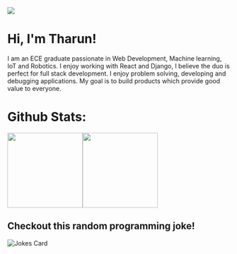 ![](https://arturssmirnovs.github.io/github-profile-readme-generator/images/banner.png)

# Hi, I'm Tharun!
I am an ECE graduate passionate in Web Development, Machine learning, IoT and Robotics. I enjoy working with React and Django, I believe the duo is perfect for full stack development. I enjoy problem solving, developing and debugging applications. My goal is to build products which provide good value to everyone.



<!--
**TeslaLord/TeslaLord** is a ✨ _special_ ✨ repository because its `README.md` (this file) appears on your GitHub profile.

Here are some ideas to get you started:

- 🔭 I’m currently working on ...
- 🌱 I’m currently learning ...
- 👯 I’m looking to collaborate on ...
- 🤔 I’m looking for help with ...
- 💬 Ask me about ...
- 📫 How to reach me: ...
- 😄 Pronouns: ...
- ⚡ Fun fact: ...
-->

# Github Stats:

<img align="" height='170px' src="https://github-readme-stats.vercel.app/api?username=teslalord&show_icons=true&include_all_commits=true&line_height=21&theme=radical" /><img align="" height='170px' src="https://github-readme-stats.vercel.app/api/top-langs/?username=teslalord&layout=compact&theme=radical" />

## Checkout this random programming joke!
![Jokes Card](https://readme-jokes.vercel.app/api)
